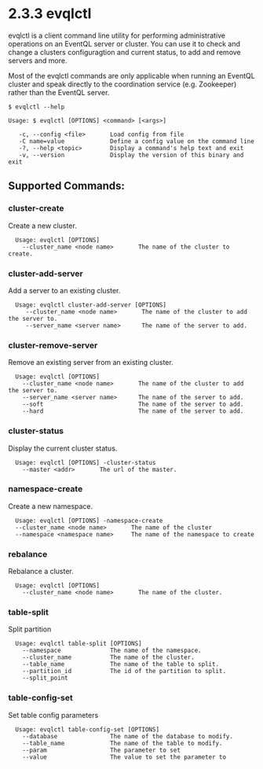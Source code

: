 2.3.3 evqlctl
=============

evqlctl is a client command line utility for performing administrative operations
on an EventQL server or cluster. You can use it to check and change a clusters
configuragtion and current status, to add and remove servers and more.

Most of the evqlctl commands are only applicable when running an EventQL cluster
and speak directly to the coordination service (e.g. Zookeeper) rather than the
EventQL server.

    $ evqlctl --help

    Usage: $ evqlctl [OPTIONS] <command> [<args>]

       -c, --config <file>       Load config from file
       -C name=value             Define a config value on the command line
       -?, --help <topic>        Display a command's help text and exit
       -v, --version             Display the version of this binary and exit

## Supported Commands:

### cluster-create

Create a new cluster.

      Usage: evqlctl [OPTIONS]
        --cluster_name <node name>       The name of the cluster to create.


### cluster-add-server

Add a server to an existing cluster.

      Usage: evqlctl cluster-add-server [OPTIONS]
         --cluster_name <node name>       The name of the cluster to add the server to.
         --server_name <server name>      The name of the server to add.


### cluster-remove-server

Remove an existing server from an existing cluster.

      Usage: evqlctl [OPTIONS]
        --cluster_name <node name>       The name of the cluster to add the server to.
        --server_name <server name>      The name of the server to add.
        --soft                           The name of the server to add.
        --hard                           The name of the server to add.


### cluster-status

Display the current cluster status.

      Usage: evqlctl [OPTIONS] -cluster-status
        --master <addr>       The url of the master.


### namespace-create

Create a new namespace.

      Usage: evqlctl [OPTIONS] -namespace-create
      --cluster_name <node name>       The name of the cluster
      --namespace <namespace name>     The name of the namespace to create


### rebalance

Rebalance a cluster.

      Usage: evqlctl [OPTIONS] 
        --cluster_name <node name>       The name of the cluster.

### table-split

Split partition

      Usage: evqlctl table-split [OPTIONS]
        --namespace              The name of the namespace.
        --cluster_name           The name of the cluster.
        --table_name             The name of the table to split.
        --partition_id           The id of the partition to split.
        --split_point


### table-config-set

Set table config parameters

      Usage: evqlctl table-config-set [OPTIONS]
        --database               The name of the database to modify.
        --table_name             The name of the table to modify.
        --param                  The parameter to set
        --value                  The value to set the parameter to


